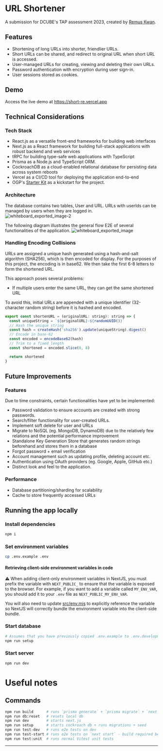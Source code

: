 # URL Shortener

A submission for DCUBE's TAP assessment 2023, created by [Remus Kwan](https://www.remuskwan.dev/).

## Features

- Shortening of long URLs into shorter, friendlier URLs.
- Short URLs can be shared, and redirect to original URL when short URL is accessed.
- User-managed URLs for creating, viewing and deleting their own URLs.
- Password authentication with encryption during user sign-in.
- User sessions stored as cookies.

## Demo

Access the live demo at https://short-re.vercel.app

## Technical Considerations

### Tech Stack

- React.js as a versatile front-end frameworks for building web interfaces
- Next.js as a React framework for building full-stack applications with robust backend and web services
- tRPC for building type-safe web applications with TypeScript
- Prisma as a Node.js and TypeScript ORM.
- CockroachDB as a cloud-enabled relational database for persisting data across system reboots
- Vercel as a CI/CD tool for deploying the application end-to-end
- OGP's [Starter Kit](https://start.open.gov.sg/) as a kickstart for the project.

### Architecture
The database contains two tables, User and URL. URLs with userIds can be managed by users when they are logged in.
![whiteboard_exported_image-2](https://github.com/remuskwan/url-shortener/assets/36059985/9e88ad70-69b8-45fb-9ebb-22d755745e2d)

The following diagram illustrates the general flow E2E of several functionalities of the application.
![whiteboard_exported_image](https://github.com/remuskwan/url-shortener/assets/36059985/84b64370-8123-4f04-8fe2-3f3dd720eef9)

### Handling Encoding Collisions

URLs are assigned a unique hash generated using a hash-and-salt algorithm (SHA256), which is then encoded for display. For the purposes of this project, the encoding is in base62. We then take the first 6-8 letters to form the shortened URL.

This approach poses several problems:

- If multiple users enter the same URL, they can get the same shortened URL

To avoid this, initial URLs are appended with a unique identifier (32-character random string) before it is hashed and encoded.

```js
export const shortenURL = (originalURL: string): string => {
  const uniqueString = `${originalURL}-${randomUUID()}`
  // Hash the unique string
  const hash = createHash('sha256').update(uniqueString).digest()
  // Encode in base-62
  const encoded = encodeBase62(hash)
  // Trim to a fixed length
  const shortened = encoded.slice(0, 8)

  return shortened
}
```

## Future Improvements

### Features

Due to time constraints, certain functionalities have yet to be implemented:

- Password validation to ensure accounts are created with strong passwords.
- Search/filter functionality for user-created URLs.
- Implement soft delete for user and URLs
- Migrate to NoSQL (eg. MongoDB, DynamoDB) due to the relatively few relations and the potential performance improvement
- Standalone Key Generation Store that generates random strings beforehand and stores them in a database
- Forgot password + email verification
- Account management such as updating profile, deleting account etc.
- Authentication using OAuth providers (eg. Google, Apple, GitHub etc.)
- Distinct look and feel to the application.

### Performance

- Database partitioning/sharding for scalability
- Cache to store frequently accessed URLs

## Running the app locally

### Install dependencies

```bash
npm i
```

### Set environment variables

```bash
cp .env.example .env
```

#### Retrieving client-side environment variables in code

⚠️ When adding client-only environment variables in NextJS, you must prefix the variable with `NEXT_PUBLIC_` to ensure that the variable is exposed to the browser. For example, if you want to add a variable called `MY_ENV_VAR`, you should add it to your `.env` file as `NEXT_PUBLIC_MY_ENV_VAR`.

You will also need to update [src/env.mjs](src/env.mjs#L17) to explicitly reference the variable so NextJS will correctly bundle the environment variable into the client-side bundle.

### Start database

```bash
# Assumes that you have previously copied .env.example to .env.development.local
npm run setup
```

### Start server

```bash
npm run dev
```

# Useful notes

## Commands

```bash
npm run build      # runs `prisma generate` + `prisma migrate` + `next build`
npm run db:reset   # resets local db
npm run dev        # starts next.js
npm run setup      # starts cockroach db + runs migrations + seed
npm run test-dev   # runs e2e tests on dev
npm run test-start # runs e2e tests on `next start` - build required before
npm run test:unit  # runs normal Vitest unit tests
```

---
